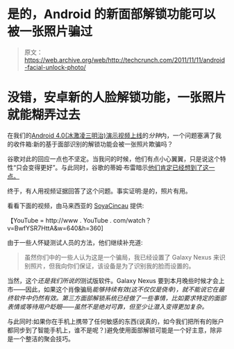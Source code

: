# 是的，Android 的新面部解锁功能可以被一张照片骗过 

> 原文：<https://web.archive.org/web/http://techcrunch.com/2011/11/11/android-facial-unlock-photo/>

# 没错，安卓新的人脸解锁功能，一张照片就能糊弄过去

在我们的[Android 4.0(冰激凌三明治)演示视频上线](https://web.archive.org/web/20230203065349/https://techcrunch.com/2011/10/19/whats-new-in-ice-cream-sandwich-android-4-0/)的*分钟*内，一个问题塞满了我的收件箱:新的基于面部识别的解锁功能会被一张照片欺骗吗？

谷歌对此的回应一点也不坚定。当我问的时候，他们有点小心翼翼，只是说这个特性“只会变得更好”。与此同时，谷歌的蒂姆·布雷暗示[他们肯定已经想到了这一点。](https://web.archive.org/web/20230203065349/https://twitter.com/#!/timbray/status/126510193323409408)

终于，有人用视频证据回答了这个问题。事实证明:是的，照片有用。

看看下面的视频，由马来西亚的 [SoyaCincau](https://web.archive.org/web/20230203065349/http://www.soyacincau.com/) 提供:

【YouTube = http://www . YouTube . com/watch？v=BwfYSR7HttA&w=640&h=360]

由于一些人怀疑测试人员的方法，他们继续补充道:

> 虽然你们中的一些人认为这是一个骗局，我已经设置了 Galaxy Nexus 来识别照片，但我向你们保证，该设备是为了识别我的脸而设置的。

当然，这个*还是我们所说的*测试版软件。Galaxy Nexus 要到本月晚些时候才会上市——因此，如果这个肖像骗局*能够持续有效(这不仅仅是侥幸)，就不能说它在最终软件中仍然有效。第三方面部解锁系统已经做了一些事情，比如要求特定的面部表情或等待用户眨眼——虽然不是绝对可靠，但至少让潜入变得更加复杂。*

与此同时:如果你在手机上携带了任何敏感的东西(说真的，如今我们把所有的账户都同步到了智能手机上，谁不是呢？)避免使用面部解锁可能是一个好主意，除非是一个整洁的聚会技巧。